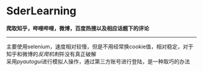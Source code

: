# SderLearning
**爬取知乎，哔哩哔哩，微博，百度热搜以及相应话题下的评论**  
___
主要使用selenium，速度相对较慢，但是不用经常换cookie值，相对稳定，对于知乎和微博的*反爬机制*并没有真正破解  
采用*pyautogui*进行模拟人操作，通过第三方账号进行登陆，是一种取巧的办法
